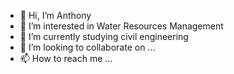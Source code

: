 - 👋 Hi, I’m Anthony
- 👀 I’m interested in Water Resources Management
- 🌱 I’m currently studying civil engineering
- 💞️ I’m looking to collaborate on ...
- 📫 How to reach me ...

<!---
avecchio25/avecchio25 is a ✨ special ✨ repository because its `README.md` (this file) appears on your GitHub profile.
You can click the Preview link to take a look at your changes.
--->
